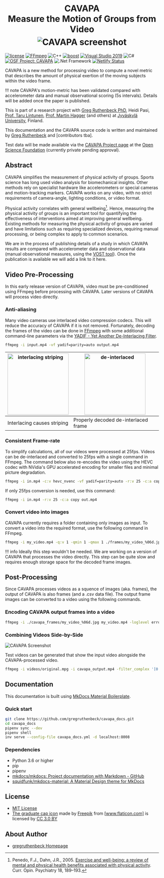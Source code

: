 <h1 align="center">
<!-- <img src="images/icon.svg" alt="CAVAPA Icon" width="80"><br> -->
<b>CAVAPA</b><br>Measure the Motion of Groups from Video<br>
<img src="images/cavapa.png" alt="CAVAPA screenshot" style="padding-top: 0.5rem;">
</h1>

[![license](https://img.shields.io/github/license/peaceiris/mkdocs-material-boilerplate.svg)](https://github.com/gregruthenbeck/cavapa_docs/blob/master/LICENSE)
[![FFmpeg](https://img.shields.io/badge/FFmpeg-v2.8.17-blue)](https://FFmpeg.org/)
![C++](https://img.shields.io/badge/c%2B%2B-14-blue)
[![boost](https://img.shields.io/badge/boost-1.72-blue)](https://www.boost.org/)
[![Visual Studio 2019](https://img.shields.io/badge/Visual%20Studio%202019%20CE-v142-blue)](https://visualstudio.microsoft.com/vs/community/)
![C#](https://img.shields.io/badge/C%23-8.0-blue)
[![OSF Project: CAVAPA](https://img.shields.io/badge/OSF.io-CAVAPA-green)](https://osf.io/zwpy5/)
![.Net Framework](https://img.shields.io/badge/.NET%20Framework-v4.7.2-blue)
[![Netlify Status](https://api.netlify.com/api/v1/badges/bd50eb51-4b80-4410-a59f-06394219e7ff/deploy-status)](https://app.netlify.com/sites/cavapa-docs/deploys)
<!-- [![release](https://img.shields.io/github/release/peaceiris/mkdocs-material-boilerplate.svg)](https://github.com/gregruthenbeck/cavapa_docs/releases/latest)
[![GitHub release date](https://img.shields.io/github/release-date/peaceiris/mkdocs-material-boilerplate.svg)](https://github.com/gregruthenbeck/cavapa_docs/releases) -->

CAVAPA is a new method for processing video to compute a novel metric that describes the amount of physical exertion of the moving subjects within the video frame.

!!! note
    CAVAPA's motion-metric has been validated compared with accelerometer data and manual observational scoring (5s intervals). Details will be added once the paper is published.

This is part of a research project with [Greg Ruthenbeck PhD](https://ruthenbeck.io), Heidi Pasi, [Prof. Taru Lintunen](https://www.researchgate.net/profile/Taru_Lintunen), [Prof. Martin Hagger](https://sites.ucmerced.edu/martinhagger/people/martin-hagger) (and others) at [Jyväskylä University](https://www.jyu.fi/en/), Finland.

This documentation and the CAVAPA source code is written and maintained by [Greg Ruthenbeck](https://ruthenbeck.io) and [contributors tba].

Test data will be made available via the [CAVAPA Project page](https://osf.io/zwpy5/) at the [Open Science Foundation](https://osf.io) (currently private pending approval).

## Abstract

CAVAPA simplifies the measurement of physical activity of groups. Sports science has long used video analysis for biomechanical insights. Other methods rely on specialist hardware like accelerometers or special cameras and motion-tracking markers. CAVAPA works on any video, with no strict requirements of camera-angle, lighting conditions, or video format.

Physical activity correlates with general wellbeing[^1]. Hence, measuring the physical activity of groups is an important tool for quantifying the effectiveness of interventions aimed at improving general wellbeing. Existing methods for measuring the physical activity of groups are varied and have limitations such as requiring specialized devices, requiring manual processing, or being complex to apply to common scenarios.

We are in the process of publishing details of a study in which CAVAPA results are compared with accelerometer data and observational data (manual observational measures, using the [VOST tool](video-observational-scoring)). Once the publication is available we will add a link to it here.

## Video Pre-Processing

In this early release version of CAVAPA, video must be pre-conditioned using FFmpeg before processing with CAVAPA. Later versions of CAVAPA will process video directly.

### Anti-aliasing

Many video cameras use interlaced video compression codecs. This will reduce the accuracy of CAVAPA if it is not removed. Fortunately, decoding the frames of the video can be done in [FFmpeg](https://FFmpeg.org/) with some additional command-line parameters via the [YADIF - Yet Another De-Interlacing Filter](http://avisynth.nl/index.php/Yadif).

```sh
ffmpeg -i input.mp4 -vf yadif=parity=auto output.mp4
```

| <img src="images/ball_drop_interlace_stripes.png" alt="interlacing striping" style="height:200px;"/> | <img src="images/ball_drop_de-interlaced.png" alt="de-interlaced" style="height:200px;"/> |
| ----------------------------------------------------- | ----------------------------------- |
| Interlacing causes striping                              | Properly decoded de-interlaced frame |

### Consistent Frame-rate

To simplify calculations, all of our videos were processed at 25fps. Videos can be de-interlaced and converted to 25fps with a single command in FFmpeg. The command below also re-encodes the video using the HEVC codec with NVidia's GPU accelerated encoding for smaller files and minimal picture degradation.

```sh
ffmpeg -i in.mp4 -c:v hevc_nvenc -vf yadif=parity=auto -r:v 25 -c:a copy out.mp4
```

If only 25fps conversion is needed, use this command:

```sh
ffmpeg -i in.mp4 -r:v 25 -c:a copy out.mp4
```

### Convert video into images

CAVAPA currently requires a folder containing only images as input. To convert a video into the required format, use the following command in FFmpeg.

```sh
ffmpeg -i my_video.mp4 -q:v 1 -qmin 1 -qmax 1 ./frames/my_video_%06d.jpg
```

!!! info
    Ideally this step wouldn't be needed. We are working on a version of CAVAPA that processes the video directly. This step can be quite slow and requires enough storage space for the decoded frame images.

## Post-Processing

Since CAVAPA processes videos as a squence of images (aka. frames), the output of CAVAPA is also frames (and a .csv data file). The output frame images can be converted to a video using the following commands.

### Encoding CAVAPA output frames into a video

```sh
ffmpeg -i ./cavapa_frames/my_video_%06d.jpg my_video.mp4 -loglevel error
```

### Combining Videos Side-by-Side

![CAVAPA Screenshot](images/cavapa.png)

Test videos can be generated that show the input video alongside the CAVAPA-processed video.

```sh
ffmpeg -i videos/original.mpg -i cavapa_output.mp4 -filter_complex '[0:v]pad=iw*2:ih[int];[int][1:v]overlay=W/2:0[vid]' -map [vid] output-sxs.mp4
```

## Documentation

This documentation is built using [MkDocs Material Boilerplate].

[MkDocs Material Boilerplate]: https://github.com/gregruthenbeck/cavapa_docs

### Quick start

```sh
git clone https://github.com/gregruthenbeck/cavapa_docs.git
cd cavapa_docs
pipenv sync --dev
pipenv shell
inv serve --config-file cavapa_docs.yml -d localhost:8008
```

### Dependencies

- Python 3.6 or higher
- pip
- pipenv
- [mkdocs/mkdocs: Project documentation with Markdown - GitHub]
- [squidfunk/mkdocs-material: A Material Design theme for MkDocs]

[mkdocs/mkdocs: Project documentation with Markdown - GitHub]: https://github.com/mkdocs/mkdocs/
[squidfunk/mkdocs-material: A Material Design theme for MkDocs]: https://github.com/squidfunk/mkdocs-material

## License

- [MIT License]
- [The graduate cap icon] made by [Freepik] from [www.flaticon.com] is licensed by [CC 3.0 BY]

[MIT License]: https://github.com/gregruthenbeck/cavapa_docs/blob/master/LICENSE
[The graduate cap icon]: https://www.flaticon.com/free-icon/graduate-cap_62627
[Freepik]: https://www.freepik.com/
[www.flaticon.com]: https://www.flaticon.com/
[CC 3.0 BY]: http://creativecommons.org/licenses/by/3.0/

## About Author

- [gregruthenbeck Homepage](https://ruthenbeck.io/)

[^1]:
    Penedo, F.J., Dahn, J.R., 2005. [Exercise and well-being: a review of mental and physical health benefits associated with physical activity](https://journals.lww.com/co-psychiatry/Abstract/2005/03000/Exercise_and_well_being__a_review_of_mental_and.13.aspx). Curr. Opin. Psychiatry 18, 189–193.